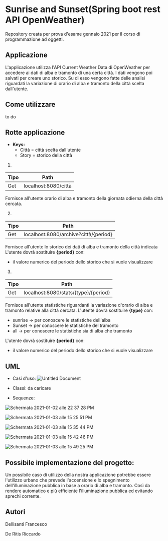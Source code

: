# Sunrise and Sunset(Spring boot rest API OpenWeather)
Repository creata per prova d'esame gennaio 2021 per il corso di programmazione ad oggetti.

## Applicazione
L'applicazione utilizza l'API Current Weather Data di OpenWeather per accedere ai dati di alba e tramonto di una certa città.
I dati vengono poi salvati per creare uno storico. Su di esso vengono fatte delle analisi riguardati la variazione di orario di alba e tramonto della città scelta dall'utente.

## Come utilizzare

to do

## Rotte applicazione

* **Keys:**
	* Città = città scelta dall'utente
	* Story = storico della città

1.
Tipo | Path |
---- | ---- |
Get | localhost:8080/città |

Fornisce all'utente orario di alba e tramonto della giornata odierna della città cercata.

2.
Tipo | Path |
---- | ---- |
Get | localhost:8080/archive?città/{period} |

Fornisce all'utente lo storico dei dati di alba e tramonto della città indicata
L'utente dovrà sostituire **{period}** con:

  * il valore numerico del periodo dello storico che si vuole visualizzare

3.
Tipo | Path |
---- | ---- |
Get | localhost:8080/stats/{type}/{period} |

Fornisce all'utente statistiche riguardanti la variazione d'orario di alba e tramonto relative alla città cercata.
L'utente dovrà sostituire **{type}** con:

  * sunrise -> per conoscere le statistiche dell'alba
  * Sunset -> per conoscere le statistiche del tramonto
  * all -> per conoscere le statistiche sia di alba che tramonto 
	
L'utente dovrà sostituire **{period}** con:

  * il valore numerico del periodo dello storico che si vuole visualizzare
	
## UML
* Casi d'uso:
![Untitled Document](https://user-images.githubusercontent.com/71764245/102500681-dd6d9200-407c-11eb-9096-57e0271d8aaa.png)

* Classi:
da caricare

* Sequenze:

![Schermata 2021-01-02 alle 22 37 28 PM](https://user-images.githubusercontent.com/71764245/103481491-a5d04b00-4ddb-11eb-8152-0717b34a1f68.png)

![Schermata 2021-01-03 alle 15 25 51 PM](https://user-images.githubusercontent.com/71764245/103481492-a8cb3b80-4ddb-11eb-83e6-5ada68cc25de.png)

![Schermata 2021-01-03 alle 15 35 44 PM](https://user-images.githubusercontent.com/71764245/103481495-ab2d9580-4ddb-11eb-8e64-706a119acaad.png)

![Schermata 2021-01-03 alle 15 42 46 PM](https://user-images.githubusercontent.com/71764245/103481497-acf75900-4ddb-11eb-8895-1bd595072662.png)

![Schermata 2021-01-03 alle 15 49 25 PM](https://user-images.githubusercontent.com/71764245/103481499-ae288600-4ddb-11eb-84b7-839d35fee117.png)

## Possibile implementazione del progetto:
Un possibile caso di utilizzo della nostra applicazione potrebbe essere l'utilizzo urbano che prevede l'accensione e lo spegnimento dell'illuminazione pubblica in base a orario di alba e tramonto. Così da rendere automatico e più efficiente l'illuminazione pubblica ed evitando sprechi corrente.

## Autori
Dellisanti Francesco

De Ritis Riccardo



